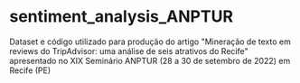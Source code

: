 # sentiment_analysis_ANPTUR
Dataset e código utilizado para produção do artigo "Mineração de texto em reviews do TripAdvisor: uma análise de seis atrativos do Recife" apresentado no XIX Seminário ANPTUR (28 a 30 de setembro de 2022) em Recife (PE)
